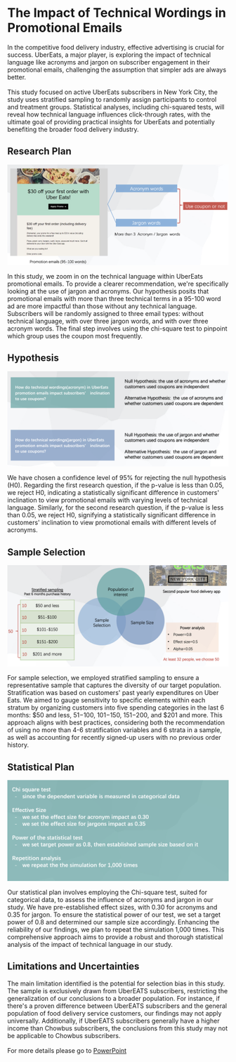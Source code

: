 # The Impact of Technical Wordings in Promotional Emails
In the competitive food delivery industry, effective advertising is crucial for success. UberEats, a major player, is exploring the impact of technical language like acronyms and jargon on subscriber engagement in their promotional emails, challenging the assumption that simpler ads are always better. 
<br>
<br>
This study focused on active UberEats subscribers in New York City, the study uses stratified sampling to randomly assign participants to control and treatment groups. Statistical analyses, including chi-squared tests, will reveal how technical language influences click-through rates, with the ultimate goal of providing practical insights for UberEats and potentially benefiting the broader food delivery industry. 

## Research Plan

![alt text](https://github.com/imkir0513/technical_wordings_in_promotions/blob/master/images/research%20plan_1.png)

In this study, we zoom in on the technical language within UberEats promotional emails. To provide a clearer recommendation, we're specifically looking at the use of jargon and acronyms. Our hypothesis posits that promotional emails with more than three technical terms in a 95-100 word ad are more impactful than those without any technical language. Subscribers will be randomly assigned to three email types: without technical language, with over three jargon words, and with over three acronym words. The final step involves using the chi-square test to pinpoint which group uses the coupon most frequently.



## Hypothesis

![alt text](https://github.com/imkir0513/technical_wordings_in_promotions/blob/master/images/hypothesis.png)

We have chosen a confidence level of 95% for rejecting the null hypothesis (H0). Regarding the first research question, if the p-value is less than 0.05, we reject H0, indicating a statistically significant difference in customers' inclination to view promotional emails with varying levels of technical language. Similarly, for the second research question, if the p-value is less than 0.05, we reject H0, signifying a statistically significant difference in customers' inclination to view promotional emails with different levels of acronyms.

## Sample Selection

![alt text](https://github.com/imkir0513/technical_wordings_in_promotions/blob/master/images/research%20plan_2.png)

For sample selection, we employed stratified sampling to ensure a representative sample that captures the diversity of our target population. Stratification was based on customers' past yearly expenditures on Uber Eats. We aimed to gauge sensitivity to specific elements within each stratum by organizing customers into five spending categories in the last 6 months: $50 and less, $51-$100, $101-$150, $151-$200, and $201 and more. This approach aligns with best practices, considering both the recommendation of using no more than 4-6 stratification variables and 6 strata in a sample, as well as accounting for recently signed-up users with no previous order history.

## Statistical Plan 

![alt text](https://github.com/imkir0513/technical_wordings_in_promotions/blob/master/images/statistical_plans.png)

Our statistical plan involves employing the Chi-square test, suited for categorical data, to assess the influence of acronyms and jargon in our study. We have pre-established effect sizes, with 0.30 for acronyms and 0.35 for jargon. To ensure the statistical power of our test, we set a target power of 0.8 and determined our sample size accordingly. Enhancing the reliability of our findings, we plan to repeat the simulation 1,000 times. This comprehensive approach aims to provide a robust and thorough statistical analysis of the impact of technical language in our study.

## Limitations and Uncertainties

The main limitation identified is the potential for selection bias in this study. The sample is exclusively drawn from UberEATS subscribers, restricting the generalization of our conclusions to a broader population. For instance, if there's a proven difference between UberEATS subscribers and the general population of food delivery service customers, our findings may not apply universally. Additionally, if UberEATS subscribers generally have a higher income than Chowbus subscribers, the conclusions from this study may not be applicable to Chowbus subscribers.
<br><br>
For more details please go to [PowerPoint](https://drive.google.com/file/d/1xJzeeVglnfx6QTnRNuxlLBsmHjl3TbMt/view?usp=sharing](https://drive.google.com/file/d/14yaDmSQAuAhhE40wJeSADLfIDFuXGyPp/view)https://drive.google.com/file/d/14yaDmSQAuAhhE40wJeSADLfIDFuXGyPp/view)
